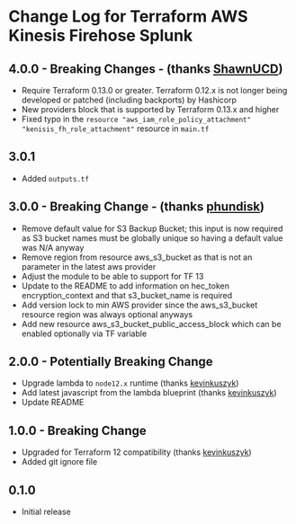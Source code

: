 # Change Log for Terraform AWS Kinesis Firehose Splunk

## 4.0.0 - Breaking Changes - (thanks [ShawnUCD](https://github.com/ShawnUCD))
  * Require Terraform 0.13.0 or greater. Terraform 0.12.x is not longer being developed or patched (including backports) by Hashicorp
  * New providers block that is supported by Terraform 0.13.x and higher
  * Fixed typo in the `resource "aws_iam_role_policy_attachment" "kenisis_fh_role_attachment"` resource in `main.tf`

## 3.0.1
  * Added `outputs.tf`

## 3.0.0 - Breaking Change - (thanks [phundisk](https://github.com/phundisk))
  * Remove default value for S3 Backup Bucket; this input is now required as S3 bucket names must be globally unique so having a default value was N/A anyway
  * Remove region from resource aws_s3_bucket as that is not an parameter in the latest aws provider
  * Adjust the module to be able to support for TF 13
  * Update to the README to add information on hec_token encryption_context and that s3_bucket_name is required
  * Add version lock to min AWS provider since the aws_s3_bucket resource region was always optional anyways
  * Add new resource aws_s3_bucket_public_access_block which can be enabled optionally via TF variable

## 2.0.0 - Potentially Breaking Change
  * Upgrade lambda to `node12.x` runtime (thanks [kevinkuszyk](https://github.com/kevinkuszyk))
  * Add latest javascript from the lambda blueprint (thanks [kevinkuszyk](https://github.com/kevinkuszyk))
  * Update README

## 1.0.0 - Breaking Change
  * Upgraded for Terraform 12 compatibility (thanks [kevinkuszyk](https://github.com/kevinkuszyk))
  * Added git ignore file

## 0.1.0
  * Initial release
